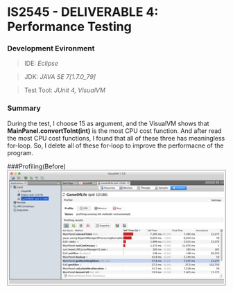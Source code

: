 # IS2545 - DELIVERABLE 4: Performance Testing

### Development Evironment

>IDE: *Eclipse*

>JDK: *JAVA SE 7[1.7.0_79]*

>Test Tool: *JUnit 4, VisualVM*

### Summary
During the test, I choose 15 as argument, and the VisualVM shows that **MainPanel.convertToInt(int)** is the most CPU cost function. And after read the most CPU cost functions, I found that all of these three has meaningless for-loop. So, I delete all of these for-loop to improve the performacne of the program.

###Profiling(Before)
 ![image](https://github.com/TCJ-ZJ/IS2545/blob/master/Deliverable4/screenShot/WechatIMG14.jpeg)

